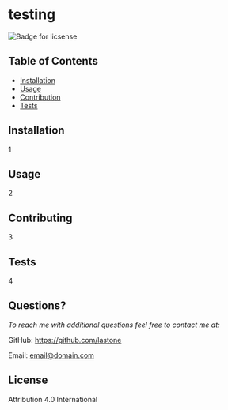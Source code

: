 

# testing
![Badge for licsense](https://img.shields.io/badge/license-Attribution%204.0%20International-brightgreen)

## Table of Contents
* [Installation](#installation)
* [Usage](#usage)
* [Contribution](#contribution)
* [Tests](#test)

## Installation 
1


## Usage 
2


## Contributing
3


## Tests
4


## Questions?
*To reach me with additional questions feel free to contact me at:*

GitHub: https://github.com/lastone

Email: email@domain.com


## License
Attribution 4.0 International